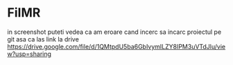 # FiIMR
 in screenshot puteti vedea ca am eroare cand incerc sa incarc proiectul pe git
  asa ca las link la drive 
  https://drive.google.com/file/d/1QMtpdU5ba6GbIvymILZY8IPM3uVTdJlu/view?usp=sharing
